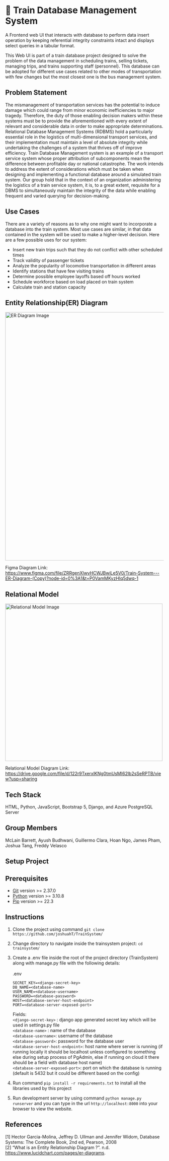 # :steam_locomotive: Train Database Management System

A Frontend web UI that interacts with database to perform data insert operation by keeping referential integrity constraints intact and displays select queries in a tabular format.

This Web UI is part of a train database project designed to solve the problem of the data management in scheduling trains, selling tickets, managing trips, and trains supporting staff (personnel). This database can be adopted for different use cases related to other modes of transportation with few changes but the most closest one is the bus management system. 

## Problem Statement

The mismanagement of transportation services has the potential to induce damage which could range from minor economic inefficiencies to major tragedy. Therefore, the duty of those enabling decision makers within these systems must be to provide the aforementioned with every extent of relevant and considerable data in order to make appropriate determinations. Relational Database Management Systems (RDBMS) hold a particularly essential role in the logistics of multi-dimensional transport services, and their implementation must maintain a level of absolute integrity while undertaking the challenges of a system that thrives off of improve efficiency. Train Database Management system is an example of a transport service system whose proper attribution of subcomponents mean the difference between profitable day or national catastrophe. The work intends to address the extent of considerations which must be taken when designing and implementing a functional database around a simulated train system. Our group hold that in the context of an organization administering the logistics of a train service system, it is, to a great extent, requisite for a DBMS to simultaneously maintain the integrity of the data while enabling frequent and varied querying for decision-making.

## Use Cases

There are a variety of reasons as to why one might want to incorporate a database into the train system. Most use cases are similar, in that data contained in the system will be used to make a higher-level decision. Here are a few possible uses for our system:

+	Insert new train trips such that they do not conflict with other scheduled times
+	Track validity of passenger tickets
+	Analyze the popularity of locomotive transportation in different areas
+	Identify stations that have few visiting trains
+	Determine possible employee layoffs based off hours worked
+	Schedule workforce based on load placed on train system
+	Calculate train and station capacity

## Entity Relationship(ER) Diagram

<img width="789" alt="ER Diagram Image" src="https://i.imgur.com/F9fDmeP.png">

Figma Diagram Link: https://www.figma.com/file/ZRRgenXlwvHCWJBwiLe5V0/Train-System---ER-Diagram-(Copy)?node-id=0%3A1&t=P0VamMKyzHIq5dwq-1

## Relational Model

<img width="500" alt="Relational Model Image" src="https://i.imgur.com/Htb1y7m.png">

Relational Model Diagram Link: https://drive.google.com/file/d/122r9TxerxlKNg0tmUsMI62lb2sSeRPTB/view?usp=sharing

## Tech Stack

HTML, Python, JavaScript, Bootstrap 5, Django, and Azure PostgreSQL Server

## Group Members

McLain Barrett, Ayush Budhwani, Guillermo Clara, Hoan Ngo, James Pham, Joshua Tang, Freddy Velasco 

## Setup Project

## Prerequisites

- [Git](https://git-scm.com/downloads) version >= 2.37.0
- [Python](https://www.python.org/downloads/) version >= 3.10.8
- [Pip](https://pip.pypa.io/en/stable/installation/) version >= 22.3

## Instructions

1. Clone the project using command `git clone https://github.com/joshuahT/TrainSystem/ `
2. Change directory to navigate inside the trainsystem project: `cd trainsystem/`
3. Create a .env file inside the root of the project directory (TrainSystem) along with manage.py file with the following details: <br/><br/>
    .env 
    ```
    SECRET_KEY=<django-secret-key> 
    DB_NAME=<database-name> 
    USER_NAME=<database-username> 
    PASSWORD=<database-password> 
    HOST=<database-server-host-endpoint> 
    PORT=<database-server-exposed-port> 
    ```
    Fields: <br/>
    ```<django-secret-key>``` : django app generated secret key which will be used in settings.py file<br/>
    ```<database-name>``` : name of the database <br/>
    ```<database-username>```: username of the database <br/> 
    ```<database-password>```: password for the database user <br/> 
    ```<database-server-host-endpoint>```: host name where server is running (if running locally it should be localhost unless configured to something else during setup process of PgAdmin, else if running on cloud it there should be a field with database host name) <br/>
    ```<database-server-exposed-port>```: port on which the database is running (default is 5432 but it could be different based on the config) <br/> 

4. Run command `pip install -r requirements.txt` to install all the libraries used by this project
5. Run development server by using command `python manage.py runserver` and you can type in the url `http://localhost:8000` into your browser to view the website.

## References

[1]	Hector Garcia-Molina, Jeffrey D. Ullman and Jennifer Widom, Database Systems: The Complete Book, 2nd ed, Pearson, 2008 <br/>
[2]	“What is an Entity Relationship Diagram ?”. n.d. https://www.lucidchart.com/pages/er-diagrams.
